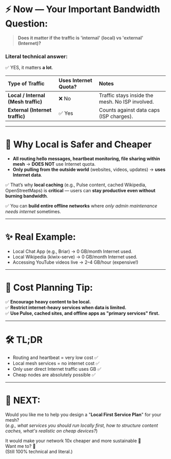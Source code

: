 # ⚡ Now — Your Important Bandwidth Question:

> **Does it matter if the traffic is 'internal' (local) vs 'external' (Internet)?**

### Literal technical answer:
✅ YES, it matters **a lot**.

| Type of Traffic | Uses Internet Quota? | Notes |
|:---|:---|:---|
| **Local / Internal (Mesh traffic)** | ❌ No | Traffic stays inside the mesh. No ISP involved. |
| **External (Internet traffic)** | ✅ Yes | Counts against data caps (ISP charges). |

---
  
# 🧠 **Why Local is Safer and Cheaper**

- **All routing hello messages, heartbeat monitoring, file sharing within mesh** → **DOES NOT** use Internet quota.
- **Only pulling from the outside world** (websites, videos, updates) → **uses Internet data**.

✅ That’s why **local caching** (e.g., Pulse content, cached Wikipedia, OpenStreetMaps) is **critical** — users can **stay productive even without burning bandwidth**.

✅ You can **build entire offline networks** where *only admin maintenance needs internet* sometimes.

---

# ✨ Real Example:

- Local Chat App (e.g., Briar) → 0 GB/month Internet used.
- Local Wikipedia (kiwix-serve) → 0 GB/month Internet used.
- Accessing YouTube videos live → 2–4 GB/hour (expensive!)

---

# 🚨 **Cost Planning Tip:**

✅ **Encourage heavy content to be local.**  
✅ **Restrict internet-heavy services when data is limited.**  
✅ **Use Pulse, cached sites, and offline apps as \"primary services\" first.**

---

# 🛠 TL;DR
- Routing and heartbeat = very low cost ✅
- Local mesh services = no internet cost ✅
- Only user direct Internet traffic uses GB ✅
- Cheap nodes are absolutely possible ✅

---

# 🚀 NEXT:

Would you like me to help you design a "**Local First Service Plan**" for your mesh?  
(*e.g., what services you should run locally first, how to structure content caches, what's realistic on cheap devices?*)  

It would make your network 10x cheaper and more sustainable 🚀  
Want me to? 🎯  
(Still 100% technical and literal.)
